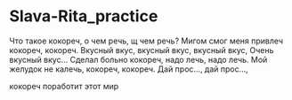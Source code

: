 # Slava-Rita_practice

Что такое кокореч, о чем речь, щ чем речь?
Мигом смог меня привлеч кокореч, кокореч.
Вкусный вкус, вкусный вкус, вкусный вкус,
Очень вкусный вкус...
Сделал больно кокореч, надо лечь, надо лечь.
Мой желудок не кaлечь, кокореч, кокореч.
Дай прос..., дай прос...,


кокореч поработит этот мир

